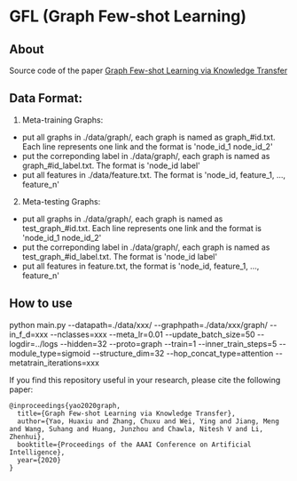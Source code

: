 # GFL (Graph Few-shot Learning)

## About
Source code of the paper [Graph Few-shot Learning via Knowledge Transfer
](https://arxiv.org/abs/1910.03053)

## Data Format:
1. Meta-training Graphs: 
- put all graphs in ./data/graph/, each graph is named as graph_#id.txt. Each line represents one link and the format is 'node_id_1 node_id_2'
- put the correponding label in ./data/graph/, each graph is named as graph_#id_label.txt. The format is 'node_id label'
- put all features in ./data/feature.txt. The format is 'node_id, feature_1, ..., feature_n'

2. Meta-testing Graphs: 
- put all graphs in ./data/graph/, each graph is named as test_graph_#id.txt. Each line represents one link and the format is 'node_id_1 node_id_2'
- put the correponding label in ./data/graph/, each graph is named as test_graph_#id_label.txt. The format is 'node_id label'
- put all features in feature.txt, the format is 'node_id, feature_1, ..., feature_n'

## How to use
python main.py --datapath=./data/xxx/ --graphpath=./data/xxx/graph/ --in_f_d=xxx --nclasses=xxx --meta_lr=0.01 --update_batch_size=50 --logdir=../logs --hidden=32 --proto=graph --train=1 --inner_train_steps=5 --module_type=sigmoid --structure_dim=32 --hop_concat_type=attention --metatrain_iterations=xxx


If you find this repository useful in your research, please cite the following paper:
```
@inproceedings{yao2020graph,
  title={Graph Few-shot Learning via Knowledge Transfer},
  author={Yao, Huaxiu and Zhang, Chuxu and Wei, Ying and Jiang, Meng and Wang, Suhang and Huang, Junzhou and Chawla, Nitesh V and Li, Zhenhui},
  booktitle={Proceedings of the AAAI Conference on Artificial Intelligence},
  year={2020} 
}
```